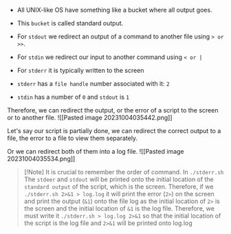 + All UNIX-like OS have something like a bucket where all output goes.
+ This `bucket` is called standard output.

+ For `stdout` we redirect an output of a command to another file using `> or >>`.
+ For `stdin` we redirect our input to another command using `< or |`
+ For `stderr` it is typically written to the screen

+ `stderr` has a `file handle` number associated with it: `2`
+ `stdin` has a number of `0` and `stdout` is `1`

Therefore, we can redirect the output, or the error of a script to the screen or to another file.
![[Pasted image 20231004035442.png]]

Let's say our script is partially done, we can redirect the correct output to a file, the error to a file to view them separately.

Or we can redirect both of them into a log file.
![[Pasted image 20231004035534.png]]

>[!Note] It is crucial to remember the order of command.
>In `./stderr.sh` The `stdeer` and `stdout` will be printed onto the initial location of the `standard output` of the script, which is the screen. Therefore, if we `./stderr.sh 2>&1 > log.log` it will print the error (`2>`) on the screen and print the output (`&1`) onto the file log as the initial location of `2>` is the screen and the initial location of `&1` is the log file.
>Therefore, we must write it `./stderr.sh > log.log 2>&1` so that the initial location of the script is the log file and `2>&1` will be printed onto log.log

